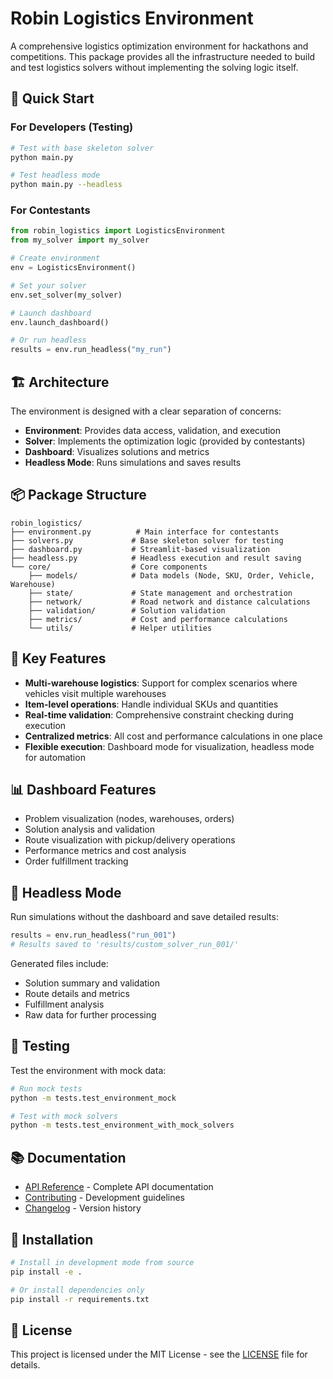 # Robin Logistics Environment

A comprehensive logistics optimization environment for hackathons and competitions. This package provides all the infrastructure needed to build and test logistics solvers without implementing the solving logic itself.

## 🚀 Quick Start

### For Developers (Testing)

```bash
# Test with base skeleton solver
python main.py

# Test headless mode
python main.py --headless
```

### For Contestants

```python
from robin_logistics import LogisticsEnvironment
from my_solver import my_solver

# Create environment
env = LogisticsEnvironment()

# Set your solver
env.set_solver(my_solver)

# Launch dashboard
env.launch_dashboard()

# Or run headless
results = env.run_headless("my_run")
```

## 🏗️ Architecture

The environment is designed with a clear separation of concerns:

- **Environment**: Provides data access, validation, and execution
- **Solver**: Implements the optimization logic (provided by contestants)
- **Dashboard**: Visualizes solutions and metrics
- **Headless Mode**: Runs simulations and saves results

## 📦 Package Structure

```
robin_logistics/
├── environment.py          # Main interface for contestants
├── solvers.py             # Base skeleton solver for testing
├── dashboard.py           # Streamlit-based visualization
├── headless.py            # Headless execution and result saving
└── core/                  # Core components
    ├── models/            # Data models (Node, SKU, Order, Vehicle, Warehouse)
    ├── state/             # State management and orchestration
    ├── network/           # Road network and distance calculations
    ├── validation/        # Solution validation
    ├── metrics/           # Cost and performance calculations
    └── utils/             # Helper utilities
```

## 🔧 Key Features

- **Multi-warehouse logistics**: Support for complex scenarios where vehicles visit multiple warehouses
- **Item-level operations**: Handle individual SKUs and quantities
- **Real-time validation**: Comprehensive constraint checking during execution
- **Centralized metrics**: All cost and performance calculations in one place
- **Flexible execution**: Dashboard mode for visualization, headless mode for automation

## 📊 Dashboard Features

- Problem visualization (nodes, warehouses, orders)
- Solution analysis and validation
- Route visualization with pickup/delivery operations
- Performance metrics and cost analysis
- Order fulfillment tracking

## 🚛 Headless Mode

Run simulations without the dashboard and save detailed results:

```python
results = env.run_headless("run_001")
# Results saved to 'results/custom_solver_run_001/'
```

Generated files include:
- Solution summary and validation
- Route details and metrics
- Fulfillment analysis
- Raw data for further processing

## 🧪 Testing

Test the environment with mock data:

```bash
# Run mock tests
python -m tests.test_environment_mock

# Test with mock solvers
python -m tests.test_environment_with_mock_solvers
```

## 📚 Documentation

- [API Reference](API_REFERENCE.md) - Complete API documentation
- [Contributing](CONTRIBUTING.md) - Development guidelines
- [Changelog](CHANGELOG.md) - Version history

## 🚀 Installation

```bash
# Install in development mode from source
pip install -e .

# Or install dependencies only
pip install -r requirements.txt
```

## 📝 License

This project is licensed under the MIT License - see the [LICENSE](LICENSE) file for details.